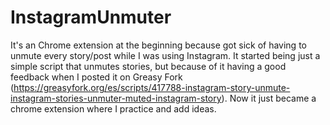 # InstagramUnmuter
It's an Chrome extension at the beginning because got sick of having to unmute every story/post while I was using Instagram. It started being just a simple script that unmutes stories, but because of it having a good feedback when I posted it on Greasy Fork (https://greasyfork.org/es/scripts/417788-instagram-story-unmute-instagram-stories-unmuter-muted-instagram-story). Now it just became a chrome extension where I practice and add ideas.
